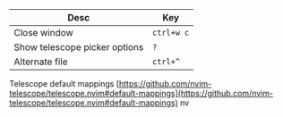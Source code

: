 Desc | Key
---|---
Close window | `ctrl+w c`
Show telescope picker options | `?`
Alternate file | `ctrl+^`

Telescope default mappings  [https://github.com/nvim-telescope/telescope.nvim#default-mappings](https://github.com/nvim-telescope/telescope.nvim#default-mappings)
nv